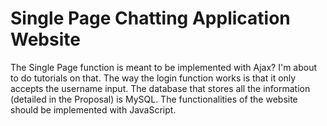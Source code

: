 # Single Page Chatting Application Website

The Single Page function is meant to be implemented with Ajax? I'm about to do tutorials on that.
The way the login function works is that it only accepts the username input.
The database that stores all the information (detailed in the Proposal) is MySQL.
The functionalities of the website should be implemented with JavaScript.
